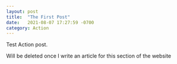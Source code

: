 ```yaml
---
layout: post
title:  "The First Post"
date:   2021-08-07 17:27:59 -0700
category: Action
---
```

Test Action post.

Will be deleted once I write an article for this section of the website